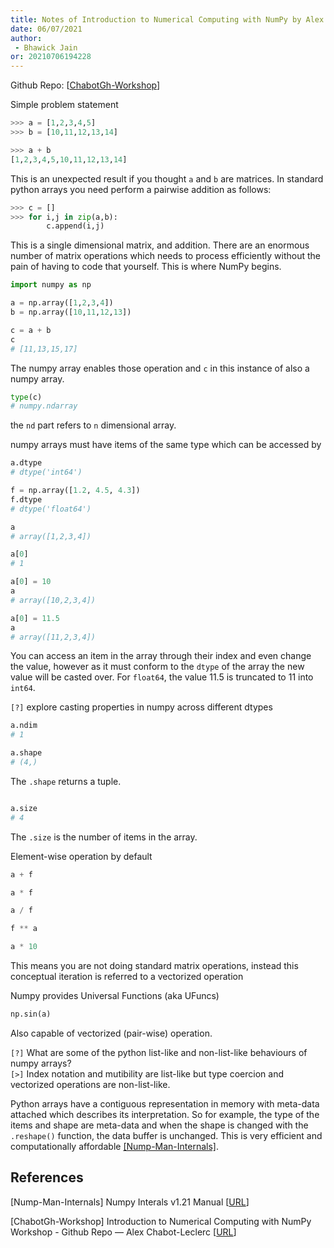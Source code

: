 ```yaml
---
title: Notes of Introduction to Numerical Computing with NumPy by Alex Chabot-Leclerc
date: 06/07/2021 
author:
 - Bhawick Jain
or: 20210706194228
---
```


Github Repo: [[ChabotGh-Workshop](#ChabotGh-Workshop)]

Simple problem statement

```python
>>> a = [1,2,3,4,5]
>>> b = [10,11,12,13,14]

>>> a + b
[1,2,3,4,5,10,11,12,13,14]
```

This is an unexpected result if you thought `a` and `b` are matrices. In standard python arrays you need perform a pairwise addition as follows:

```python
>>> c = []
>>> for i,j in zip(a,b):
        c.append(i,j)
```

This is a single dimensional matrix, and addition. There are an enormous number of matrix operations which needs to process efficiently without the pain of having to code that yourself. This is where NumPy begins.

```python
import numpy as np

a = np.array([1,2,3,4])
b = np.array([10,11,12,13])

c = a + b
c
# [11,13,15,17]
```
The numpy array enables those operation and `c` in this instance of also a numpy array.

```python
type(c)
# numpy.ndarray
```
the `nd` part refers to `n` dimensional array.

numpy arrays must have items of the same type which can be accessed by
```python
a.dtype
# dtype('int64')
```
```python 
f = np.array([1.2, 4.5, 4.3])
f.dtype
# dtype('float64')
```
```python
a
# array([1,2,3,4])

a[0]
# 1

a[0] = 10
a
# array([10,2,3,4])

a[0] = 11.5
a
# array([11,2,3,4])
```
You can access an item in the array through their index and even change the value, however as it must conform to the `dtype` of the array the new value will be casted over. For `float64`, the value 11.5 is truncated to 11 into `int64`.

`[?]` explore casting properties in numpy across different dtypes  


```python
a.ndim
# 1

a.shape
# (4,)
```
The `.shape` returns a tuple.

```python 

a.size
# 4
```
The `.size` is the number of items in the array.

Element-wise operation by default
```python
a + f

a * f

a / f

f ** a

a * 10
```

This means you are not doing standard matrix operations, instead this conceptual iteration is referred to a vectorized operation

Numpy provides Universal Functions (aka UFuncs)

```python
np.sin(a)
```
Also capable of vectorized (pair-wise) operation.

`[?]` What are some of the python list-like and non-list-like behaviours of numpy arrays?  
`[>]` Index notation and mutibility are list-like but type coercion and vectorized operations are non-list-like.

Python arrays have a contiguous representation in memory with meta-data attached which describes its interpretation. So for example, the type of the items and shape are meta-data and when the shape is changed with the `.reshape()` function, the data buffer is unchanged. This is very efficient and computationally affordable [[Nump-Man-Internals]](#Nump-Man-Internals).


## References

<a id="Nump-Man-Internals">[Nump-Man-Internals]</a> 
Numpy Interals v1.21 Manual [[URL](https://numpy.org/doc/stable/reference/internals.html)]

<a id="ChabotGh-Workshop">[ChabotGh-Workshop]</a> 
Introduction to Numerical Computing with NumPy Workshop - Github Repo — Alex Chabot-Leclerc [[URL](https://numpy.org/doc/stable/reference/internals.html)]

